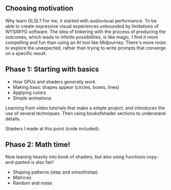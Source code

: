 

## Choosing motivation

Why learn GLSL? For me, it started with audiovisual performance. To be able to create expressive visual experiences unbounded by limitations of WYSIWYG software. The idea of tinkering with the process of producing the outcomes, which leads to infinite possibilities, is like magic. I find it more compelling and fun than using an AI tool like Midjourney. There's more room to explore the unexpected, rather than trying to write prompts that converge on a specific result. 

## Phase 1: Starting with basics
- How GPUs and shaders generally work 
- Making basic shapes appear (circles, boxes, lines)
- Applying colors
- Simple animations

Learning from video tutorials that make a simple project, and introduces the use of several techniques. Then using bookofshader sections to understand details.

Shaders I made at this point (code included):


## Phase 2:  Math time!
Now leaning heavily into book of shaders, but also using functions copy-and-pasted is also fair!
- Shaping patterns (step and smoothstep)
- Matrices 
- Random and noise


